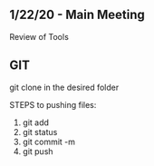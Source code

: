 ## 1/22/20 - Main Meeting

Review of Tools
## GIT
git clone <repo name> in the desired folder
  
STEPS to pushing files:
  1. git add <file name>
  2. git status
  3. git commit -m <message>
  4. git push
